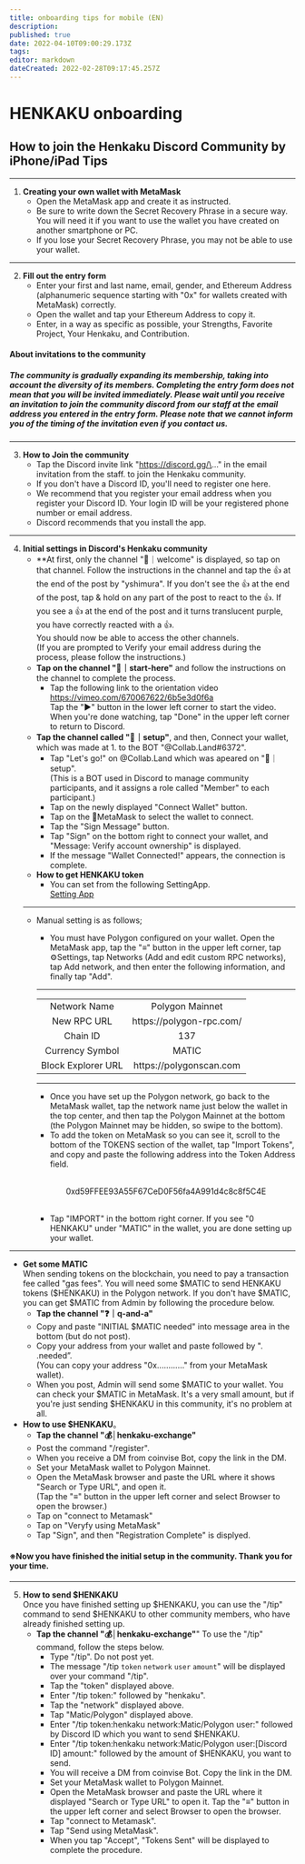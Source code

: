 ```yaml
---
title: onboarding tips for mobile (EN)
description: 
published: true
date: 2022-04-10T09:00:29.173Z
tags: 
editor: markdown
dateCreated: 2022-02-28T09:17:45.257Z
---
```


# **HENKAKU onboarding**  
## How to join the Henkaku Discord Community by iPhone/iPad **Tips**  

---
1. **Creating your own wallet with MetaMask**  
	- Open the MetaMask app and create it as instructed.
	- Be sure to write down the Secret Recovery Phrase in a secure way. You will need it if you want to use the wallet you have created on another smartphone or PC.
	- If you lose your Secret Recovery Phrase, you may not be able to use your wallet.  
---
2. **Fill out the entry form**  
	- Enter your first and last name, email, gender, and Ethereum Address (alphanumeric sequence starting with "0x" for wallets created with MetaMask) correctly.  
	- Open the wallet and tap your Ethereum Address to copy it.  
	- Enter, in a way as specific as possible, your Strengths, Favorite Project, Your Henkaku, and Contribution.  

#### About invitations to the community  
##### The community is gradually expanding its membership, taking into account the diversity of its members. Completing the entry form does not mean that you will be invited immediately. Please wait until you receive an invitation to join the community discord from our staff at the email address you entered in the entry form. Please note that we cannot inform you of the timing of the invitation even if you contact us.  
---
3. **How to Join the community**  
	- Tap the Discord invite link "https://discord.gg/\..." in the email invitation from the staff. to join the Henkaku community.  
	- If you don't have a Discord ID, you'll need to register one here.   
	- We recommend that you register your email address when you register your Discord ID. Your login ID will be your registered phone number or email address.  
	- Discord recommends that you install the app.  
---
4. **Initial settings in Discord's Henkaku community**
	- **At first, only the channel "🤚｜welcome" is displayed, so tap on that channel. Follow the instructions in the channel and tap the 👍 at the end of the post by "yshimura". If you don't see the 👍 at the end of the post, tap & hold on any part of the post to react to the 👍. If you see a 👍 at the end of the post and it turns translucent purple, you have correctly reacted with a 👍.  
	You should now be able to access the other channels.  
  (If you are prompted to Verify your email address during the process, please follow the instructions.)  
	- **Tap on the channel "🚀｜start-here"** and follow the instructions on the channel to complete the process.
	  - Tap the following link to the orientation video  
		https://vimeo.com/670067622/6b5e3d0f6a  
		Tap the "▶️" button in the lower left corner to start the video.  
    When you're done watching, tap "Done" in the upper left corner to return to Discord.
	- **Tap the channel called "🦊｜setup"**, and then, Connect your wallet, which was made at 1. to the BOT "@Collab.Land#6372".
		- Tap "Let's go!" on @Collab.Land which was apeared on "🦊｜setup".  
		(This is a BOT used in Discord to manage community participants, and it assigns a role called "Member" to each participant.)  
		- Tap on the newly displayed "Connect Wallet" button.  
		- Tap on the 🦊MetaMask to select the wallet to connect.  
		- Tap the "Sign Message" button.  
		- Tap "Sign" on the bottom right to connect your wallet, and "Message: Verify account ownership" is displayed.  
		- If the message "Wallet Connected!" appears, the connection is complete.  
	- **How to get HENKAKU token**
	  - You can set from the following SettingApp.  
    [Setting App](/en/https://shiniri.vercel.app/)
    ---  
	  - Manual setting is as follows;
		 - You must have Polygon configured on your wallet. Open the MetaMask app, tap the "≡" button in the upper left corner, tap ⚙Settings, tap Networks (Add and edit custom RPC networks), tap Add network, and then enter the following information, and finally tap "Add".  
		---

		<table align="center">
			<tr align="center" margin="5">
				<td>Network Name</td>
				<td>Polygon Mainnet</td>
			</tr>
			<tr align="center">
				<td>New RPC URL</td>
				<td>https://polygon-rpc.com/</td>
			</tr>
			<tr align="center">
				<td>Chain ID</td>
				<td>137</td>
			</tr>
			<tr align="center">
				<td>Currency Symbol</td>
				<td>MATIC</td>
			</tr>
			<tr align="center">
				<td>Block Explorer URL</td>
				<td>https://polygonscan.com</td>
			</tr>
		</table>  

		---  
		- Once you have set up the Polygon network, go back to the MetaMask wallet, tap the network name just below the wallet in the top center, and then tap the Polygon Mainnet at the bottom (the Polygon Mainnet may be hidden, so swipe to the bottom). 
		- To add the token on MetaMask so you can see it, scroll to the bottom of the TOKENS section of the wallet, tap "Import Tokens", and copy and paste the following address into the Token Address field. 
		
		<br>

		<p align="center">	
		 	<a align="center">0xd59FFEE93A55F67CeD0F56fa4A991d4c8c8f5C4E</a> 
		</p>

		<br>

		- Tap "IMPORT" in the bottom right corner. If you see "0 HENKAKU" under "MATIC" in the wallet, you are done setting up your wallet.

---    

  -  **Get some MATIC**  
	When sending tokens on the blockchain, you need to pay a transaction fee called "gas fees". You will need some \$MATIC to send HENKAKU tokens (\$HENKAKU) in the Polygon network. If you don't have \$MATIC, you can get $MATIC from Admin by following the procedure below.     
	  - **Tap the channel "❓｜q-and-a"**  
	  - Copy and paste "INITIAL \$MATIC needed" into message area in the bottom (but do not post).  
	  - Copy your address from your wallet and paste followed by ". .needed”.  
		(You can copy your address "0x............" from your MetaMask wallet).  
	  - When you post, Admin will send some \$MATIC to your wallet. You can check your \$MATIC in MetaMask. It's a very small amount, but if you're just sending $HENKAKU in this community, it's no problem at all.  
  - **How to use $HENKAKU**。
	  - **Tap the channel "💰│henkaku-exchange"**  
	  - Post the command "/register".
	  - When you receive a DM from coinvise Bot, copy the link in the DM.  
	  - Set your MetaMask wallet to Polygon Mainnet.
	  - Open the MetaMask browser and paste the URL where it shows "Search or Type URL", and open it.  
		(Tap the "≡" button in the upper left corner and select Browser to open the browser.)   
	  - Tap on "connect to Metamask"  
	  - Tap on "Veryfy using MetaMask"  
	  - Tap "Sign", and then "Registration Complete" is displyed.  
	  
    
#### ※Now you have finished the initial setup in the community. Thank you for your time.  
---
5. **How to send $HENKAKU**  
	Once you have finished setting up $HENKAKU, you can use the "/tip" command to send $HENKAKU to other community members, who have already finished setting up.  
	- **Tap the channel "💰│henkaku-exchange"**"
	To use the "/tip" command, follow the steps below.
		- Type "/tip". Do not post yet.  
		- The message "/tip `token` `network` `user` `amount`" will be displayed over your command "/tip".  
		- Tap the "token" displayed above.  
		- Enter "/tip token:" followed by "henkaku".    
		- Tap the "network" displayed above.  
		- Tap "Matic/Polygon" displayed above.
		- Enter "/tip token:henkaku network:Matic/Polygon user:" followed by Discord ID which you want to send \$HENKAKU.  
		- Enter "/tip token:henkaku network:Matic/Polygon user:\[Discord ID\] amount:" followed by the amount of $HENKAKU, you want to send.
	  - You will receive a DM from coinvise Bot. Copy the link in the DM.   
	  - Set your MetaMask wallet to Polygon Mainnet.  
	  - Open the MetaMask browser and paste the URL where it displayed "Search or Type URL" to open it. Tap the "≡" button in the upper left corner and select Browser to open the browser.  
	  - Tap "connect to Metamask".  
	  - Tap "Send using MetaMask".  
	  - When you tap "Accept", "Tokens Sent" will be displayed to complete the procedure.  
